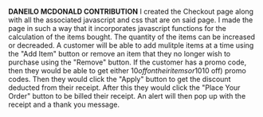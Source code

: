 **DANEILO MCDONALD CONTRIBUTION**
I created the Checkout page along with all the associated javascript and css that are on said page.
I made the page in such a way that it incorporates javascript functions for the calculation of the items bought.
The quantity of the items can be increased or decreaded.
A customer will be able to add mulitple items at a time using the "Add Item" button or remove an item that they no longer wish to purchase using the "Remove" button.
If the customer has a promo code, then they would be able to get either $10 off on their items or 10% depending on wether they have the "SAVE10" (10% off) or "10OFF" ($10 off) promo codes.
Then they would click the "Apply" button to get the discount deducted from their receipt.
After this they would click the "Place Your Order" button to be billed their receipt. 
An alert will then pop up with the receipt and a thank you message. 

